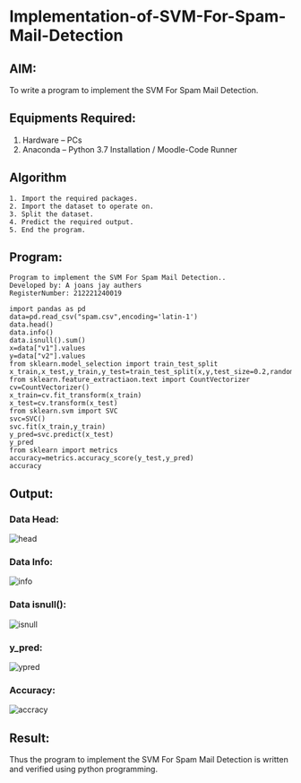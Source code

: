 # Implementation-of-SVM-For-Spam-Mail-Detection

## AIM:
To write a program to implement the SVM For Spam Mail Detection.

## Equipments Required:
1. Hardware – PCs
2. Anaconda – Python 3.7 Installation / Moodle-Code Runner

## Algorithm
```
1. Import the required packages.
2. Import the dataset to operate on.
3. Split the dataset.
4. Predict the required output.
5. End the program.
```

## Program:
```
Program to implement the SVM For Spam Mail Detection..
Developed by: A joans jay authers
RegisterNumber: 212221240019

import pandas as pd
data=pd.read_csv("spam.csv",encoding='latin-1')
data.head()
data.info()
data.isnull().sum()
x=data["v1"].values
y=data["v2"].values
from sklearn.model_selection import train_test_split
x_train,x_test,y_train,y_test=train_test_split(x,y,test_size=0.2,random_state=0)
from sklearn.feature_extractiaon.text import CountVectorizer
cv=CountVectorizer()
x_train=cv.fit_transform(x_train)
x_test=cv.transform(x_test)
from sklearn.svm import SVC
svc=SVC()
svc.fit(x_train,y_train)
y_pred=svc.predict(x_test)
y_pred
from sklearn import metrics
accuracy=metrics.accuracy_score(y_test,y_pred)
accuracy
```

## Output:
### Data Head:
![head](https://user-images.githubusercontent.com/93427208/173846588-8b6564a7-5154-4768-8392-d7e73101f989.png)

### Data Info:
![info](https://user-images.githubusercontent.com/93427208/173846683-02ba0f71-d91f-4b25-bfd0-567c99c1a53f.png)

### Data isnull():
![isnull](https://user-images.githubusercontent.com/93427208/173846738-9177ccfc-1f83-41e6-829f-45970c7ad578.png)

### y_pred:
![ypred](https://user-images.githubusercontent.com/93427208/173846832-fe73c991-28a1-44e1-9397-fc7bdff02b88.png)

### Accuracy:
![accracy](https://user-images.githubusercontent.com/93427208/173846885-378f6ef8-4913-4bd1-a146-7a72d0c72d19.png)


## Result:
Thus the program to implement the SVM For Spam Mail Detection is written and verified using python programming.
